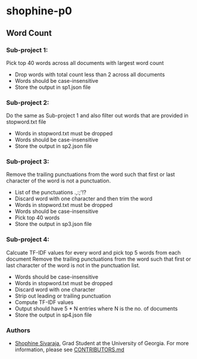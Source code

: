 # shophine-p0
## Word Count
   
### Sub-project 1:
Pick top 40 words across all documents with largest word count
* Drop words with total count less than 2 across all documents
* Words should be case-insensitive
* Store the output in sp1.json file

### Sub-project 2:
Do the same as Sub-project 1 and also filter out words that are provided in stopword.txt file
* Words in stopword.txt must be dropped
* Words should be case-insensitive
* Store the output in sp2.json file

### Sub-project 3:
Remove the trailing punctuations from the word such that first or last character of the word is not a punctuation.
* List of the punctuations .,:;'!?
* Discard word with one character and then trim the word
* Words in stopword.txt must be dropped
* Words should be case-insensitive
* Pick top 40 words
* Store the output in sp3.json file

### Sub-project 4:
Calcuate TF-IDF values for every word and pick top 5 words from each document
Remove the trailing punctuations from the word such that first or last character of the word is not in the punctuation list.
* Words should be case-insensitive
* Words in stopword.txt must be dropped
* Discard word with one character
* Strip out leading or trailing punctuation
* Compute TF-IDF values
* Output should have 5 * N entries where N is the no. of documents
* Store the output in sp4.json file


### Authors
* [Shophine Sivaraja](https://github.com/shophine), Grad Student at the University of Georgia. 
For more information, please see [CONTRIBUTORS.md](https://github.com/dsp-uga/shophine-p0/blob/main/CONTRIBUTORS.md)




